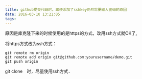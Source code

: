 ```yaml
---
title: github提交代码时，即使添加了sshkey仍然需要输入密码的原因
date: 2016-03-10 13:21:05
tags:
---
```

原因是库克隆下来的时候使用的是https的方式，改用ssh方式就OK了,

将https方式改为ssh方式：
```
git remote rm origin
git remote add origin git@github.com:yourusername/demo.git
git push origin
```
git clone　时，尽量使用ssh方式．
